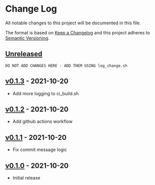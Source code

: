 # Change Log
All notable changes to this project will be documented in this file.

The format is based on [Keep a Changelog](http://keepachangelog.com/) 
and this project adheres to [Semantic Versioning](http://semver.org/).


## [Unreleased]

~~~
DO NOT ADD CHANGES HERE - ADD THEM USING log_change.sh
~~~


## [v0.1.3] - 2021-10-20

* Add more logging to ci_build.sh


## [v0.1.2] - 2021-10-20

* Add github actions workflow


## [v0.1.1] - 2021-10-20

* Fix commit message logic


## [v0.1.0] - 2021-10-20

* Initial release


[Unreleased]: https://github.com/at055612/release-it/compare/v0.1.3...master
[v0.1.3]: https://github.com/at055612/release-it/compare/v0.1.2...v0.1.3
[v0.1.2]: https://github.com/at055612/release-it/compare/v0.1.1...v0.1.2
[v0.1.1]: https://github.com/at055612/release-it/compare/v0.1.0...v0.1.1
[v0.1.0]: https://github.com/at055612/release-it/compare/v0.1.0...v0.1.0
